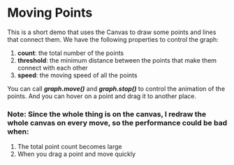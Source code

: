 # Moving Points
This is a short demo that uses the Canvas to draw some points and lines that connect them.
We have the following properties to control the graph:
1. <b>count</b>: the total number of the points
2. <b>threshold</b>: the minimum distance between the points that make them connect with each other
3. <b>speed</b>: the moving speed of all the points

You can call <b><i>graph.move()</i></b> and <b><i>graph.stop()</i></b> to control the animation of the points.
And you can hover on a point and drag it to another place.

### Note: Since the whole thing is on the canvas, I redraw the whole canvas on every move, so the performance could be bad when:
1. The total point count becomes large
2. When you drag a point and move quickly